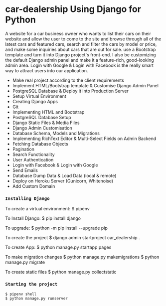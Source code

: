 # car-dealership Using Django for Python

A website for a car business owner who wants to list their cars on their website and allow the user to come to the site and browse through all of the latest cars and featured cars, search and filter the cars by model or price, and make some inquiries about cars that are out for sale.
use a Bootstrap template and turn it into  Django project's front-end. I also be customizing the default Django admin panel and make it a feature-rich, good-looking admin area. Login with Google & Login with Facebook is the really smart way to attract users into our application.


- Make real project according to the client requirements
- Implement HTML/Bootstrap template & Customise Django Admin Panel
- PostgreSQL Database & Deploy it into Production Server
- Setup Virtual Environment
- Creating Django Apps
- Git
- Implementing HTML and Bootstrap
- PostgreSQL Database Setup
- Django Static Files & Media Files
- Django Admin Customisation
- Database Schema, Models and Migrations
- Implementing RichText Editor & Multi-Select Fields on Admin Backend
- Fetching Database Objects
- Pagination
- Search Functionality
- User Authentication
- Login with Facebook & Login with Google
- Send Emails
- Database Dump Data & Load Data (local & remote)
- Deploy on Heroku Server (Gunicorn, Whitenoise)
- Add Custom Domain


### `Installing Django`
To create a virtual environment:
    $ pipenv

To Install Django:
    $ pip install django

To upgrade:
    $ python -m pip install --upgrade pip

To create the project
    $ django admin startproject car_dealership .

To create App:
    $ python manage.py startapp pages

To make migration changes
    $ python manage.py makemigrations
    $ python manage.py migrate

To create static files
 $ python manage.py collectstatic
 
### `Starting the project`
    $ pipenv shell
    $ python manage.py runserver 

